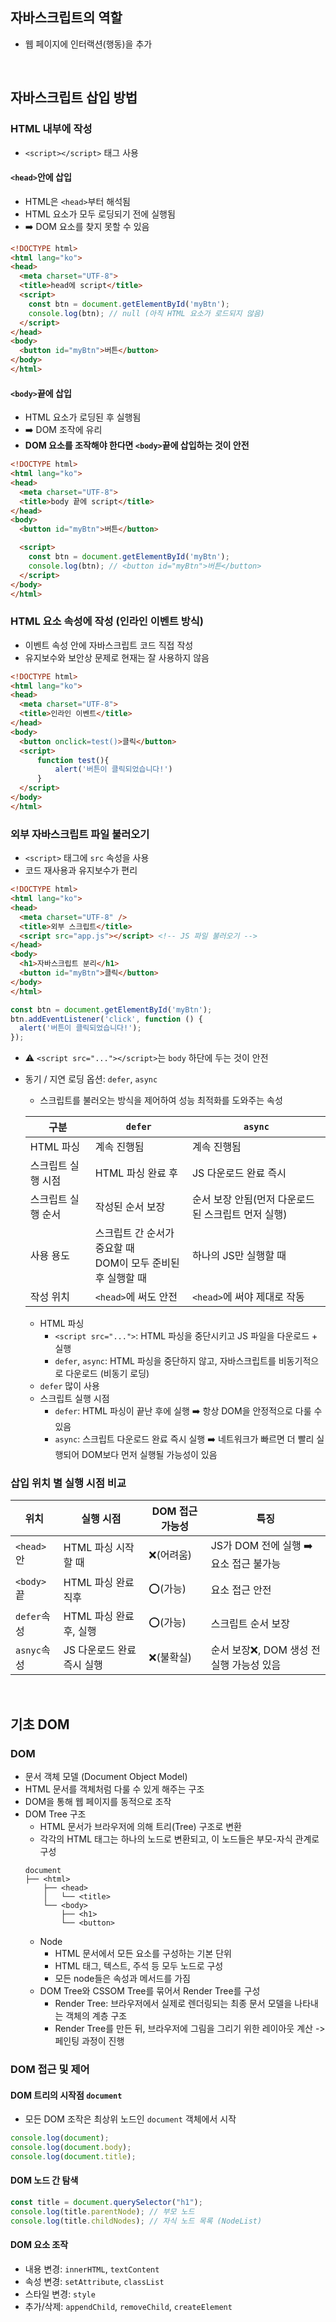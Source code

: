 ## 자바스크립트의 역할
- 웹 페이지에 인터랙션(행동)을 추가
<br/>

## 자바스크립트 삽입 방법
### HTML 내부에 작성
- `<script></script>` 태그 사용 
#### `<head>`안에 삽입
- HTML은 `<head>`부터 해석됨
- HTML 요소가 모두 로딩되기 전에 실행됨
- ➡️ DOM 요소를 찾지 못할 수 있음
```html
<!DOCTYPE html>
<html lang="ko">
<head>
  <meta charset="UTF-8">
  <title>head에 script</title>
  <script>
    const btn = document.getElementById('myBtn');
    console.log(btn); // null (아직 HTML 요소가 로드되지 않음)
  </script>
</head>
<body>
  <button id="myBtn">버튼</button>
</body>
</html>
```
#### `<body>`끝에 삽입
- HTML 요소가 로딩된 후 실행됨 
- ➡️ DOM 조작에 유리
- **DOM 요소를 조작해야 한다면 `<body>`끝에 삽입하는 것이 안전**
```html
<!DOCTYPE html>
<html lang="ko">
<head>
  <meta charset="UTF-8">
  <title>body 끝에 script</title>
</head>
<body>
  <button id="myBtn">버튼</button>

  <script>
    const btn = document.getElementById('myBtn');
    console.log(btn); // <button id="myBtn">버튼</button>
  </script>
</body>
</html>
```
### HTML 요소 속성에 작성 (인라인 이벤트 방식)
- 이벤트 속성 안에 자바스크립트 코드 직접 작성 
- 유지보수와 보안상 문제로 현재는 잘 사용하지 않음
```html
<!DOCTYPE html>
<html lang="ko">
<head>
  <meta charset="UTF-8">
  <title>인라인 이벤트</title>
</head>
<body>
  <button onclick=test()>클릭</button>
  <script>
	  function test(){
		  alert('버튼이 클릭되었습니다!')
	  }
  </script>
</body>
</html>
```
### 외부 자바스크립트 파일 불러오기
- `<script>` 태그에 `src` 속성을 사용
- 코드 재사용과 유지보수가 편리
```html
<!DOCTYPE html>
<html lang="ko">
<head>
  <meta charset="UTF-8" />
  <title>외부 스크립트</title>
  <script src="app.js"></script> <!-- JS 파일 불러오기 -->
</head>
<body>
  <h1>자바스크립트 분리</h1>
  <button id="myBtn">클릭</button>
</body>
</html>
```
```javascript
const btn = document.getElementById('myBtn');
btn.addEventListener('click', function () {
  alert('버튼이 클릭되었습니다!');
});
```
- ⚠️ `<script src="..."></script>`는 `body` 하단에 두는 것이 안전
- 동기 / 지연 로딩 옵션: `defer`, `async`
  - 스크립트를 불러오는 방식을 제어하여 성능 최적화를 도와주는 속성

  |구분|`defer`|`async`|
  |---|---|---|
  |HTML 파싱|계속 진행됨|계속 진행됨|
  |스크립트 실행 시점|HTML 파싱 완료 후|JS 다운로드 완료 즉시|
  |스크립트 실행 순서|작성된 순서 보장|순서 보장 안됨(먼저 다운로드된 스크립트 먼저 실행)|
  |사용 용도|스크립트 간 순서가 중요할 때<br/>DOM이 모두 준비된 후 실행할 때|하나의 JS만 실행할 때|
  |작성 위치|`<head>`에 써도 안전|`<head>`에 써야 제대로 작동|
  - HTML 파싱
    - `<script src="...">`: HTML 파싱을 중단시키고 JS 파일을 다운로드 + 실행
    - `defer`, `async`: HTML 파싱을 중단하지 않고, 자바스크립트를 비동기적으로 다운로드 (비동기 로딩)
  - `defer` 많이 사용
  - 스크립트 실행 시점
    - `defer`: HTML 파싱이 끝난 후에 실행 ➡️ 항상 DOM을 안정적으로 다룰 수 있음
    - `async`: 스크립트 다운로드 완료 즉시 실행 ➡️ 네트워크가 빠르면 더 빨리 실행되어 DOM보다 먼저 실행될 가능성이 있음 
### 삽입 위치 별 실행 시점 비교
|위치|실행 시점|DOM 접근 가능성|특징|
|---|---|---|---|
|`<head>`안|HTML 파싱 시작할 때|❌(어려움)|JS가 DOM 전에 실행 ➡️ 요소 접근 불가능|
|`<body>`끝|HTML 파싱 완료 직후|⭕(가능)|요소 접근 안전|
|`defer`속성|HTML 파싱 완료 후, 실행|⭕(가능)|스크립트 순서 보장|
|`asnyc`속성|JS 다운로드 완료 즉시 실행|❌(불확실)|순서 보장❌, DOM 생성 전 실행 가능성 있음|
<br/>

## 기초 DOM
### DOM
- 문서 객체 모델 (Document Object Model)
- HTML 문서를 객체처럼 다룰 수 있게 해주는 구조
- DOM을 통해 웹 페이지를 동적으로 조작
- DOM Tree 구조
  - HTML 문서가 브라우저에 의해 트리(Tree) 구조로 변환
  - 각각의 HTML 태그는 하나의 노드로 변환되고, 이 노드들은 부모-자식 관계로 구성
  ```
  document
  ├── <html>
      ├── <head>
      │   └── <title>
      └── <body>
          ├── <h1>
          └── <button>
  ```
  - Node
    - HTML 문서에서 모든 요소를 구성하는 기본 단위
    - HTML 태그, 텍스트, 주석 등 모두 노드로 구성
    - 모든 node들은 속성과 메서드를 가짐
  - DOM Tree와 CSSOM Tree를 묶어서 Render Tree를 구성
    - Render Tree: 브라우저에서 실제로 렌더링되는 최종 문서 모델을 나타내는 객체의 계층 구조
    - Render Tree를 만든 뒤, 브라우저에 그림을 그리기 위한 레이아웃 계산 -> 페인팅 과정이 진행
### DOM 접근 및 제어
#### DOM 트리의 시작점 `document`
- 모든 DOM 조작은 최상위 노드인 `document` 객체에서 시작
```javascript
console.log(document);          
console.log(document.body);     
console.log(document.title);    
```
#### DOM 노드 간 탐색 
```javascript
const title = document.querySelector("h1");
console.log(title.parentNode); // 부모 노드
console.log(title.childNodes); // 자식 노드 목록 (NodeList)
```
#### DOM 요소 조작
- 내용 변경: `innerHTML`, `textContent`
- 속성 변경: `setAttribute`, `classList`
- 스타일 변경: `style`
- 추가/삭제: `appendChild`, `removeChild`, `createElement`